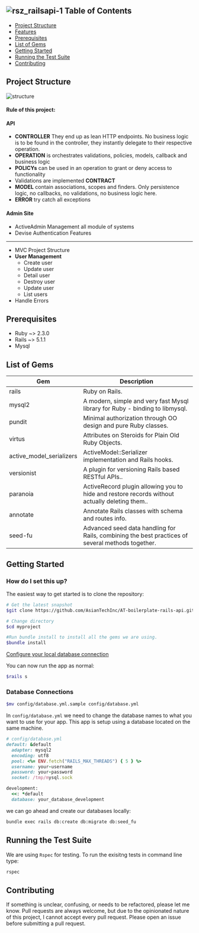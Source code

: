 ![rsz_railsapi-1](https://user-images.githubusercontent.com/16132307/27771856-77a3ea3a-5f81-11e7-80f3-0493992de660.jpg)
Table of Contents
-----------------

- [Project Structure](#project-structure)
- [Features](#features)
- [Prerequisites](#prerequisites)
- [List of Gems](#list-of-gems)
- [Getting Started](#getting-started)
- [Running the Test Suite](#running-the-test-suite)
- [Contributing](#contributing)

Project Structure
--------
![structure](https://user-images.githubusercontent.com/16132307/27372120-af3210be-568d-11e7-936d-59a91e25062c.jpg)
#### Rule of this project:
#### API
-	**CONTROLLER** They end up as lean HTTP endpoints. No business logic is to be found in the controller, they instantly delegate to their respective operation.
- **OPERATION** is orchestrates validations, policies, models, callback and business logic
- **POLICYs** can be used in an operation to grant or deny access to functionality
- Validations are implemented **CONTRACT**
- **MODEL** contain associations, scopes and finders. Only persistence logic, no callbacks, no validations, no business logic here.
- **ERROR** try catch all exceptions
#### Admin Site
- ActiveAdmin Management all module of systems
- Devise Authentication
Features
--------
- MVC Project Structure
- **User Management**
	- Create user
	- Update user
	- Detail user
	- Destroy user
	- Update user
	- List users
- Handle Errors

Prerequisites
-------------
- Ruby ~>  2.3.0
- Rails ~> 5.1.1
- Mysql

List of Gems
----------------

| Gem                         | Description                                                           |
| ------------------------------- | --------------------------------------------------------------------- |
| rails                           | Ruby on Rails.              |
| mysql2                   | A modern, simple and very fast Mysql library for Ruby - binding to libmysql.                       |
| pundit                         | Minimal authorization through OO design and pure Ruby classes.                           |
| virtus                       | Attributes on Steroids for Plain Old Ruby Objects.                                            |
| active_model_serializers                   | ActiveModel::Serializer implementation and Rails hooks.                                    |
| versionist                          | A plugin for versioning Rails based RESTful APIs..                           |
| paranoia                         | ActiveRecord plugin allowing you to hide and restore records without actually deleting them..                                                |
| annotate                     | Annotate Rails classes with schema and routes info.                                                 |
| seed-fu                 | Advanced seed data handling for Rails, combining the best practices of several methods together.

Getting Started
---------------
### How do I set this up?
The easiest way to get started is to clone the repository:
``` bash
# Get the latest snapshot
$git clone https://github.com/AsianTechInc/AT-boilerplate-rails-api.git myproject

# Change directory
$cd myproject

#Run bundle install to install all the gems we are using.
$bundle install
```
[Configure your local database connection](#database_config)

You can now run the app as normal:

``` bash
$rails s
```

### <a name="database_config"></a>Database Connections
```bash
$mv config/database.yml.sample config/database.yml
```
In `config/database.yml` we need to change the database names to what you want to use for your app. This app is setup using a database located on the same machine.
```ruby
# config/database.yml
default: &default
  adapter: mysql2
  encoding: utf8
  pool: <%= ENV.fetch("RAILS_MAX_THREADS") { 5 } %>
  username: your-username
  password: your-password
  socket: /tmp/mysql.sock

development:
  <<: *default
  database: your_database_development
```

we can go ahead and create our databases locally:
```bash
bundle exec rails db:create db:migrate db:seed_fu
```

Running the Test Suite
---------------
We are using `Rspec` for testing. To run the exisitng tests in command line type:
```bash
rspec
```
Contributing
------------
If something is unclear, confusing, or needs to be refactored, please let me know. Pull requests are always welcome, but due to the opinionated nature of this project, I cannot accept every pull request. Please open an issue before submitting a pull request.
